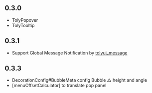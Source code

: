 ## 0.3.0

* TolyPopover 
* TolyTooltip 

## 0.3.1

* Support Global Message Notification by [tolyui_message](https://pub.dev/packages/tolyui_message)

## 0.3.3

* DecorationConfig#BubbleMeta config Bubble △ height and angle
* [menuOffsetCalculator] to translate pop panel 